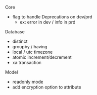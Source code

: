 Core
- flag to handle Deprecations on dev/prd
   - ex: error in dev / info in prd

Database
- distinct
- groupby / having
- local / utc timezone
- atomic increment/decrement
- xa transaction

Model
- readonly mode
- add encryption option to attribute
